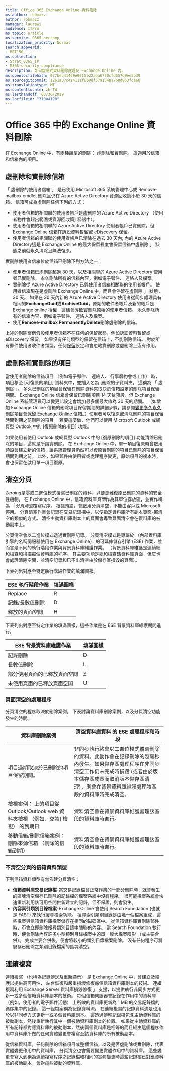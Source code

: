 ```yaml
---
title: Office 365 Exchange Online 資料刪除
ms.author: robmazz
author: robmazz
manager: laurawi
audience: ITPro
ms.topic: article
ms.service: O365-seccomp
localization_priority: Normal
search.appverid:
- MET150
ms.collection:
- Strat_O365_IP
- M365-security-compliance
description: 如何虛硬式資料刪除處理及 Exchange Online 內。
ms.openlocfilehash: 977beb41469e0015e22aea6750cfd657d9ee3b39
ms.sourcegitcommit: 1261a37c414111f869df5791548a768d853fda60
ms.translationtype: MT
ms.contentlocale: zh-TW
ms.lasthandoff: 03/30/2019
ms.locfileid: "31004190"
---
```

# <a name="exchange-online-data-deletion-in-office-365"></a>Office 365 中的 Exchange Online 資料刪除
在 Exchange Online 中，有兩種類型的刪除： 虛刪除和實刪除。 這適用於信箱和信箱內的項目。

## <a name="soft-deleted-and-hard-deleted-mailboxes"></a>虛刪除和實刪除信箱
「 虛刪除的使用者信箱 」 是已使用 Microsoft 365 系統管理中心或 Remove-mailbox cmdlet 刪除且仍在 Azure Active Directory 資源回收筒小於 30 天的信箱。 信箱可成為虛刪除任何下列的方式：
- 使用者信箱的相關聯的使用者帳戶是虛刪除的 Azure Active Directory （使用者物件會超出範圍或資源回收筒] 容器中）。
- 使用者信箱的相關聯的 Azure Active Directory 使用者帳戶已實刪除，但 Exchange Online 信箱在訴訟資料暫留或 eDiscovery 保留。
- 使用者信箱的相關聯的使用者帳戶已清除在過去 30 天內; 內的 Azure Active Directory這是 Exchange Online 的最大保留長度會保留信箱中虛刪除 」 狀態之前就永久清除且無法復原。

實刪除使用者信箱位於信箱已刪除下列方法之一：
- 使用者信箱已虛刪除超過 30 天，以及相關聯的 Azure Active Directory 使用者已實刪除。 永久刪除所有的信箱內容，例如電子郵件、 連絡人及檔案。
- 實刪除從 Azure Active Directory 已與使用者信箱相關聯的使用者帳戶。 使用者信箱現在是虛刪除 Exchange Online 中，而且會停留在虛刪除 」 狀態，30 天。 如果在 30 天內新的 Azure Active Directory 使用者從同步處理具有相同的**ExchangeGuid**或**ArchiveGuid**，原始的收件者帳戶及新的帳戶是 Exchange online 授權，這樣會導致實刪除原始的使用者信箱。 永久刪除所有的信箱內容，例如電子郵件、 連絡人及檔案。
- 使用**Remove-mailbox PermanentlyDelete**刪除虛刪除的信箱。

上述的刪除案例假設使用者信箱不在任何的保留狀態，例如訴訟資料暫留或 eDiscovery 保留。 如果沒有任何類型的保留在信箱上，不能刪除信箱。 對於所有郵件使用者收件者類型，任何[保留](https://support.office.com/article/manage-legal-investigations-in-office-365-2e5fbe9f-ee4d-4178-8ff8-4356bc1b168e?ui=en-US&rs=en-US&ad=US)設定和會忽略實刪除或虛刪除上沒有作用。

## <a name="soft-deleted-and-hard-deleted-items"></a>虛刪除和實刪除的項目
當使用者刪除的信箱項目 （例如電子郵件、 連絡人、 行事曆約會或工作） 時，項目移至 [可復原的項目] 資料夾中，並插入名為 [刪除的子資料夾。 這稱為 「 虛刪除 」。 多久已刪除的項目會保留在刪除資料夾取決於信箱設定的刪除項目保留期間。 Exchange Online 信箱會保留已刪除項目 14 天依預設，但 Exchange Online 系統管理員可以變更此設定會增加最多個最大值為 30 天的期間。 （如增加 Exchange Online 信箱的刪除項目保留期間的詳細步驟，請參閱[變更多久永久刪除項目會保留 Exchange Online 信箱](https://docs.microsoft.com/exchange/recipients-in-exchange-online/manage-user-mailboxes/change-deleted-item-retention)。）使用者可以復原或清除刪除的項目保留時間到期之前刪除的項目。 若要這麼做，他們可以使用 Microsoft Outlook 或網頁型 Outlook 中的 [復原刪除的項目] 功能。

如果使用者使用 Outlook 或網頁型 Outlook 中的 [復原刪除的項目] 功能清除已刪除的項目，這就是所謂實刪除。 在 Exchange Online 中，單一項目復原時會啟用預設會建立新的信箱，讓系統管理員仍然可以[復原](https://docs.microsoft.com/Exchange/recipients/user-mailboxes/recover-deleted-messages)實刪除的項目已刪除的項目保留期間到期之前。 此外，如果郵件由使用者或處理程序變更，原始項目的複本時，會也保留在啟用單一項目復原。

## <a name="page-zeroing"></a>清空分頁
*Zeroing*是零或二進位模式覆寫已刪除的資料，以便更難復原已刪除的資料的安全性機制。 在 Exchange Online 中，信箱資料庫*頁面*作為其單位存放區，並實作稱為 「*分頁清空*覆寫程序。 根據預設，會啟用分頁清空，不能由客戶或 Microsoft 停用。 分頁清空作業會記錄在交易記錄檔中，以便指定資料庫所有副本頁面-都清空的類似的方式。 清空主動資料庫副本上的頁面會導致頁面清空會在資料庫的被動副本上。

分頁清空會以二進位模式透過實刪除記錄。 分頁清空模式是專屬於 （內部資料庫引擎的名稱伺服器使用在 Exchange Online） 的可延伸儲存引擎 (ESE) 作業，並而言是不同的執行階段作業與背景資料庫維護作業。 （背景資料庫維護是連續總和檢查和掃描每個資料庫的程序。 其主要功能是總和檢查碼資料庫頁面，但它也會處理清除空間，並清空記錄和已不出清空由於儲存區損毀的頁面）。

下表列出對應至特定執行階段作業的填滿圖樣。

| ESE 執行階段作業   | 填滿圖樣 |
|--------------------------|--------------|
| Replace                  | R            |
| 記錄/長數值刪除 | D            |
| 釋放的頁面空間         | H            |


下表列出對應至特定作業的填滿圖樣，這些作業是在 ESE 背景資料庫維護期間進行。

| ESE 背景資料庫維護作業 | 填滿圖樣 |
|-----------------------------------------------|--------------|
| 記錄刪除                                 | D            |
| 長數值刪除                             | L            |
| 部分使用頁面的已釋放頁面空間       | Z            |
| 未使用頁面的已釋放頁面空間               | U            |


### <a name="page-zeroing-process"></a>頁面清空的處理程序
分頁清空的程序取決於刪除案例。 下表討論資料庫刪除案例，以及分頁清空功能發生的時間。

| 資料庫刪除案例 | 清空資料庫資料 的 ESE 處理程序和時段 |
|-----------------------------------------------------------------------------------------------------------------|-------------------------------------------------------------------------------------------------------------------------------------------------------------------------------------------------------------------------------------------------------------------------------------------------------------------------------------------------------------------------------------------------------|
| 項目過期取決於已刪除的項目保留期間。 | 非同步執行緒會以二進位模式覆寫刪除的資料。此動作會在記錄刪除的幾毫秒內發生。如果儲存區處理程序在非同步清空工作仍未完成時損毀 (或者由於版本儲存區成長而取消版本儲存區清理)，則會在背景資料庫維護處理該區段的資料庫時完成清空。 |
| 檢視案例： 上的項目從 Outlook/Outlook web 資料夾檢視 （例如，交談] 檢視） 的到期日 | 資料清空會在背景資料庫維護處理該區段的資料庫時進行。 |
| 移動信箱/刪除信箱案例： 刪除來源信箱 （刪除的信箱到期） | 資料清空會在背景資料庫維護處理該區段的資料庫時進行。 |

### <a name="mailbox-data-types-without-page-zeroing"></a>不清空分頁的信箱資料類型
下列信箱資料類型有無佈建分頁清空：
- **信箱資料庫交易記錄檔**-當交易記錄檔會正常作業的一部分刪除時，就會發生的區塊清空儲存已刪除的記錄檔的檔案系統中沒有程序。 很可能檔案系統會快速重新利用該可用空間供新建立的記錄，但不保證，則會發生。
- **內容索引類別目錄檔案**-Exchange Online 會使用 Search Foundation (也就是 FAST) 來執行搜尋檢索功能。 搜尋索引類別目錄是由幾十個檔案組成，這些檔案與信箱資料庫檔案儲存在相同的磁碟區中。 從信箱資料庫實刪除郵件時，不會立即刪除搜尋類別目錄中關聯的內容。 當 Search Foundation 執行時，便會刪除內容許多小型類別目錄檔案中的單一較大檔案陰影 （或主要合併）。 完成主要合併後，便會將較小的類別目錄檔案刪除。 沒有任何程序可將儲存已刪除之類別目錄檔案的區塊清空。

## <a name="continuous-replication"></a>連續複寫
連續複寫 （也稱為記錄傳送及重新顯示） 是 Exchange Online 中，會建立及維護以提供高可用性、 站台恢復和嚴重損壞修復每個信箱資料庫副本的技術。 連續複寫利用 Exchange Server 資料庫損毀修復 」 支援，以提供執行非同步方式更新一或多個信箱資料庫副本的技術。 每個信箱伺服器會記錄在作用中的資料庫 （例如，使用者的電子郵件活動） 上所做的資料庫更新為 1 MB 的交易記錄檔的循序集中的記錄。 這一組檔案稱為記錄資料流。 在連續複寫的記錄資料流是也用於以非同步方式更新一或多個資料庫副本。 這透過傳輸記錄檔包含主動資料庫的被動副本，然後重新執行其中一個被動資料庫副本的位置。 如果從主動資料庫的所有記錄都對應資料庫的被動副本，然後兩個資料庫是相等的而且經由這個程序作用中資料庫所做的任何實體變更會複寫至該資料庫的所有被動副本。

從信箱資料庫，任何刪除的信箱項目或整個信箱，以及是否虛刪除或實刪除，代表實體變更作用中的資料庫。 分頁清空也會需要變更實體作用中的資料庫。 這些變更會寫入到稱為連續複寫程序之記錄檔和相同的實體變更時這些記錄檔已對應資料庫的被動副本，會對這些被動的資料庫。